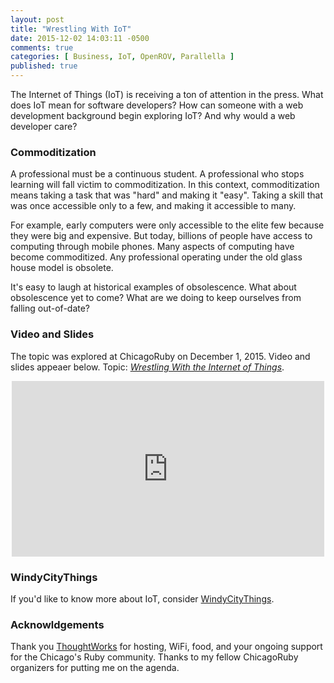 ```yaml
---
layout: post
title: "Wrestling With IoT"
date: 2015-12-02 14:03:11 -0500
comments: true
categories: [ Business, IoT, OpenROV, Parallella ]
published: true
---
```


The Internet of Things (IoT) is receiving a ton of attention in the press. What does IoT mean for software developers? How can someone with a web development background begin exploring IoT? And why would a web developer care? 

### Commoditization

A professional must be a continuous student. A professional who stops learning will fall victim to commoditization. In this context, commoditization means taking a task that was "hard" and making it "easy". Taking a skill that was once accessible only to a few, and making it accessible to many.

For example, early computers were only accessible to the elite few because they were big and expensive. But today, billions of people have access to computing through mobile phones. Many aspects of computing have become commoditized. Any professional operating under the old glass house model is obsolete.

It's easy to laugh at historical examples of obsolescence. What about obsolescence yet to come? What are we doing to keep ourselves from falling out-of-date?

<!--more-->

### Video and Slides

The topic was explored at ChicagoRuby on December 1, 2015. Video and slides appeaer below. Topic: [_Wrestling With the Internet of Things_](http://www.meetup.com/ChicagoRuby/events/221411673/).

<center><iframe src="https://player.vimeo.com/video/147613523?color=f00004&title=0&byline=0&portrait=0" width="500" height="281" frameborder="0" webkitallowfullscreen mozallowfullscreen allowfullscreen></iframe></center>

<center><script async class="speakerdeck-embed" data-id="040a878eebe14c1fa01e7a0df2b90827" data-ratio="1.77777777777778" src="//speakerdeck.com/assets/embed.js"></script></center>

### WindyCityThings

If you'd like to know more about IoT, consider [WindyCityThings](http://windycitythings.com).

### Acknowldgements

Thank you [ThoughtWorks](http://thoughtworks.com) for hosting, WiFi, food, and your ongoing support for the Chicago's Ruby community. Thanks to my fellow ChicagoRuby organizers for putting me on the agenda.


